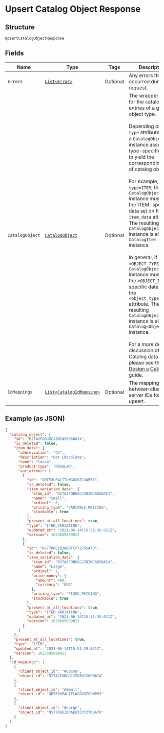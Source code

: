 
# Upsert Catalog Object Response

## Structure

`UpsertCatalogObjectResponse`

## Fields

| Name | Type | Tags | Description | Getter |
|  --- | --- | --- | --- | --- |
| `Errors` | [`List<Error>`](/doc/models/error.md) | Optional | Any errors that occurred during the request. | List<Error> getErrors() |
| `CatalogObject` | [`CatalogObject`](/doc/models/catalog-object.md) | Optional | The wrapper object for the catalog entries of a given object type.<br><br>Depending on the `type` attribute value, a `CatalogObject` instance assumes a type-specific data to yield the corresponding type of catalog object.<br><br>For example, if `type=ITEM`, the `CatalogObject` instance must have the ITEM-specific data set on the `item_data` attribute. The resulting `CatalogObject` instance is also a `CatalogItem` instance.<br><br>In general, if `type=<OBJECT_TYPE>`, the `CatalogObject` instance must have the `<OBJECT_TYPE>`-specific data set on the `<object_type>_data` attribute. The resulting `CatalogObject` instance is also a `Catalog<ObjectType>` instance.<br><br>For a more detailed discussion of the Catalog data model, please see the<br>[Design a Catalog](https://developer.squareup.com/docs/catalog-api/design-a-catalog) guide. | CatalogObject getCatalogObject() |
| `IdMappings` | [`List<CatalogIdMapping>`](/doc/models/catalog-id-mapping.md) | Optional | The mapping between client and server IDs for this upsert. | List<CatalogIdMapping> getIdMappings() |

## Example (as JSON)

```json
{
  "catalog_object": {
    "id": "R2TA2FOBUGCJZNIWJSOSNAI4",
    "is_deleted": false,
    "item_data": {
      "abbreviation": "Ch",
      "description": "Hot Chocolate",
      "name": "Cocoa",
      "product_type": "REGULAR",
      "variations": [
        {
          "id": "QRT53UP4LITLWGOGBZCUWP63",
          "is_deleted": false,
          "item_variation_data": {
            "item_id": "R2TA2FOBUGCJZNIWJSOSNAI4",
            "name": "Small",
            "ordinal": 0,
            "pricing_type": "VARIABLE_PRICING",
            "stockable": true
          },
          "present_at_all_locations": true,
          "type": "ITEM_VARIATION",
          "updated_at": "2021-06-14T15:51:39.021Z",
          "version": 1623685899021
        },
        {
          "id": "NS77DKEIQ3AEQTCP727DSA7U",
          "is_deleted": false,
          "item_variation_data": {
            "item_id": "R2TA2FOBUGCJZNIWJSOSNAI4",
            "name": "Large",
            "ordinal": 1,
            "price_money": {
              "amount": 400,
              "currency": "USD"
            },
            "pricing_type": "FIXED_PRICING",
            "stockable": true
          },
          "present_at_all_locations": true,
          "type": "ITEM_VARIATION",
          "updated_at": "2021-06-14T15:51:39.021Z",
          "version": 1623685899021
        }
      ]
    },
    "present_at_all_locations": true,
    "type": "ITEM",
    "updated_at": "2021-06-14T15:51:39.021Z",
    "version": 1623685899021
  },
  "id_mappings": [
    {
      "client_object_id": "#Cocoa",
      "object_id": "R2TA2FOBUGCJZNIWJSOSNAI4"
    },
    {
      "client_object_id": "#Small",
      "object_id": "QRT53UP4LITLWGOGBZCUWP63"
    },
    {
      "client_object_id": "#Large",
      "object_id": "NS77DKEIQ3AEQTCP727DSA7U"
    }
  ]
}
```

